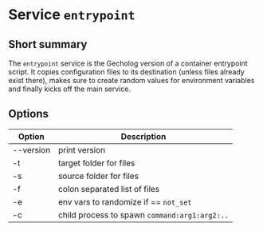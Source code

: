 # Service `entrypoint`

## Short summary

The `entrypoint` service is the Gecholog version of a container entrypoint script. It copies configuration files to its destination (unless files already exist there), makes sure to create random values for environment variables and finally kicks off the main service.

## Options

| Option             | Description                                               |
|--------------------|-----------------------------------------------------------|
| --version          | print version                                             |
| -t                 | target folder for files                                   |
| -s                 | source folder for files                                   |
| -f                 | colon separated list of files                             |
| -e                 | env vars to randomize if == `not_set`                     |
| -c                 | child process to spawn `command:arg1:arg2:..`             |
